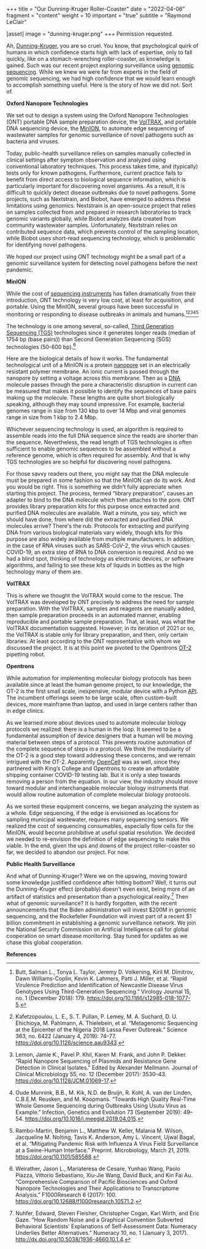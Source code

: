 +++
title = "Our Dunning-Kruger Roller-Coaster"
date = "2022-04-06"
fragment = "content"
weight = 10
important = "true"
subtitle = "Raymond LeClair"

[asset]
    image = "dunning-kruger.png"
+++
Permission requested.

Ah, [Dunning-Kruger](https://en.wikipedia.org/wiki/Dunning%E2%80%93Kruger_effect), you are so cruel. You know, that psychological quirk of humans in which confidence starts high with lack of expertise, only to fall quickly, like on a stomach-wrenching roller-coaster, as knowledge is gained. Such was our recent project exploring surveillance using [genomic sequencing](https://en.wikipedia.org/wiki/Whole_genome_sequencing). While we knew we were far from experts in the field of genomic sequencing, we had high confidence that we would learn enough to accomplish something useful. Here is the story of how we did not. Sort of.

**Oxford Nanopore Technologies**

We set out to design a system using the Oxford Nanopore Technologies (ONT) portable DNA sample preparation device, the [VolTRAX](https://nanoporetech.com/products/voltrax), and portable DNA sequencing device, the [MinION](https://nanoporetech.com/products/minion), to automate edge sequencing of wastewater samples for genomic surveillance of novel pathogens such as bacteria and viruses.


Today, public-health surveillance relies on samples manually collected in clinical settings after symptom observation and analyzed using conventional laboratory techniques. This process takes time, and (typically) tests only for known pathogens. Furthermore, current practice fails to benefit from direct access to biological sequence information, which is particularly important for discovering novel organisms. As a result, it is difficult to quickly detect disease outbreaks due to novel pathogens. Some projects, such as Nextstrain, and Biobot, have emerged to address these limitations using genomics. Nextstrain is an open-source project that relies on samples collected from and prepared in research laboratories to track genomic variants globally, while Biobot analyzes data created from community wastewater samples. Unfortunately, Nextstrain relies on contributed sequence data, which prevents control of the sampling location, while Biobot uses short-read sequencing technology, which is problematic for identifying novel pathogens.


We hoped our project using ONT technology might be a small part of a genomic surveillance system for detecting novel pathogens before the next pandemic.

**MinION**

While the cost of [sequencing instruments](https://en.wikipedia.org/wiki/DNA_sequencehttps://en.wikipedia.org/wiki/Third-generation_sequencing) has fallen dramatically from their introduction, ONT technology is very low cost, at least for acquisition, and portable. Using the MinION, several groups have been successful in monitoring or responding to disease outbreaks in animals and humans.[^1][^2][^3][^4][^5]


The technology is one among several, so-called, [Third Generation Sequencing (TGS)](https://en.wikipedia.org/wiki/Third-generation_sequencing) technologies since it generates longer reads (median of 1754 bp (base pairs)) than Second Generation Sequencing (SGS) technologies (50-600 bp).[^6]


Here are the biological details of how it works. The fundamental technological unit of a MinION is a protein [nanopore](https://nanoporetech.com/how-it-works) set in an electrically resistant polymer membrane. An ionic current is passed through the nanopore by setting a voltage across this membrane. Then as a [DNA](https://en.wikipedia.org/wiki/DNA) molecule passes through the pore a characteristic disruption in current can be measured that makes it possible to identify the sequences of base pairs making up the molecule. These lengths are quite short biologically speaking, although they may sound impressive. For example, bacterial genomes range in size from 130 kbp to over 14 Mbp and viral genomes range in size from 1 kbp to 2.4 Mbp.


Whichever sequencing technology is used, an algorithm is required to assemble reads into the full DNA sequence since the reads are shorter than the sequence. Nevertheless, the read length of TGS technologies is often sufficient to enable genomic sequences to be assembled without a reference genome, which is often required for assembly. And that is why TGS technologies are so helpful for discovering novel pathogens.


For those savvy readers out there, you might say that the DNA molecule must be prepared in some fashion so that the MinION can do its work. And you would be right. This is something we didn’t fully appreciate when starting this project. The process, termed "library preparation", causes an adapter to bind to the DNA molecule which then attaches to the pore. ONT provides library preparation kits for this purpose once extracted and purified DNA molecules are available. Wait a minute, you say, which we should have done, from where did the extracted and purified DNA molecules arrive? There's the rub. Protocols for extracting and purifying DNA from various biological materials vary widely, though kits for this purpose are also widely available from multiple manufacturers. In addition, in the case of RNA viruses such as SARS-CoV-2, the virus which causes COVID-19, an extra step of RNA to DNA conversion is required. And so we had a blind spot, thinking of technology as electronic devices, or software algorithms, and failing to see these kits of liquids in bottles as the high technology many of them are.

**VolTRAX**

This is where we thought the VolTRAX would come to the rescue.  The VolTRAX was developed by ONT precisely to address the need for sample preparation.  With the VolTRAX, samples and reagents are manually added, then sample preparation proceeds in an automated manner, enabling reproducible and portable sample preparation. That, at least, was what the VolTRAX documentation suggested. However, in its iteration of 2021 or so, the VolTRAX is stable only for library preparation, and then, only certain libraries. At least according to the ONT representative with whom we discussed the project. It is at this point we pivoted to the Opentrons [OT-2](https://opentrons.com/ot-2) pipetting robot.

**Opentrons**

While automation for implementing molecular biology protocols has been available since at least the human genome project, to our knowledge, the OT-2 is the first small scale, inexpensive, modular device with a Python [API](https://en.wikipedia.org/wiki/API). The incumbent offerings seem to be large scale, often custom-built devices, more mainframe than laptop, and used in large centers rather than in edge clinics.


As we learned more about devices used to automate molecular biology protocols we realized: there is a human in the loop. It seemed to be a fundamental assumption of device designers that a human will be moving material between steps of a protocol. This prevents routine automation of the complete sequence of steps in a protocol. We think the modularity of the OT-2 is a good step toward addressing these concerns, and we remain intrigued with the OT-2. Apparently [OpenCell](https://blog.opentrons.com/how-opencell-is-scaling-up-covid-19-testing/) was as well,  since they partnered with King’s College and Opentrons to create an affordable shipping container COVID-19 testing lab. But it is only a step towards removing a person from the equation. In our view, the industry should move toward modular and interchangeable molecular biology instruments that would allow routine automation of complete molecular biology protocols.


As we sorted these equipment concerns, we began analyzing the system as a whole. Edge sequencing, if the edge is envisioned as locations for sampling municipal wastewater, requires many sequencing sensors. We realized the cost of sequencing consumables, especially flow cells for the MinION, would become prohibitive at useful spatial resolution. We decided we needed to re-envision the definition of edge sequencing to make this viable. In the end, given the ups and downs of the project roller-coaster so far, we decided to abandon our project. For now.


**Public Health Surveillance**

And what of Dunning-Kruger? Were we on the upswing, moving toward some knowledge justified confidence after hitting bottom? Well, it turns out the Dunning-Kruger effect (probably) doesn't even exist, being more of an artifact of statistics and presentation than a psychological reality.[^7] Then what of genomic surveillance? It is hardly forgotten, with the recent announcements that the Biden administration will invest $200M in genomic sequencing, and the Rockefeller Foundation will invest part of a recent $1 billion commitment in establishing a genomic surveillance network.  We join the National Security Commission on Artificial Intelligence call for global cooperation on smart disease monitoring. Stay tuned for updates as we chase this global cooperation.

**References**

[^1]: Butt, Salman L., Tonya L. Taylor, Jeremy D. Volkening, Kiril M. Dimitrov, Dawn Williams-Coplin, Kevin K. Lahmers, Patti J. Miller, et al. “Rapid Virulence Prediction and Identification of Newcastle Disease Virus Genotypes Using Third-Generation Sequencing.” Virology Journal 15, no. 1 (December 2018): 179. https://doi.org/10.1186/s12985-018-1077-5.


[^2]: Kafetzopoulou, L. E., S. T. Pullan, P. Lemey, M. A. Suchard, D. U. Ehichioya, M. Pahlmann, A. Thielebein, et al. “Metagenomic Sequencing at the Epicenter of the Nigeria 2018 Lassa Fever Outbreak.” Science 363, no. 6422 (January 4, 2019): 74–77. https://doi.org/10.1126/science.aau9343.


[^3]: Lemon, Jamie K., Pavel P. Khil, Karen M. Frank, and John P. Dekker. “Rapid Nanopore Sequencing of Plasmids and Resistance Gene Detection in Clinical Isolates.” Edited by Alexander Mellmann. Journal of Clinical Microbiology 55, no. 12 (December 2017): 3530–43. https://doi.org/10.1128/JCM.01069-17.


[^4]: Oude Munnink, B.B., M. Kik, N.D. de Bruijn, R. Kohl, A. van der Linden, C.B.E.M. Reusken, and M. Koopmans. “Towards High Quality Real-Time Whole Genome Sequencing during Outbreaks Using Usutu Virus as Example.” Infection, Genetics and Evolution 73 (September 2019): 49–54. https://doi.org/10.1016/j.meegid.2019.04.015.


[^5]: Rambo-Martin, Benjamin L., Matthew W. Keller, Malania M. Wilson, Jacqueline M. Nolting, Tavis K. Anderson, Amy L. Vincent, Ujwal Bagal, et al. “Mitigating Pandemic Risk with Influenza A Virus Field Surveillance at a Swine-Human Interface.” Preprint. Microbiology, March 21, 2019. https://doi.org/10.1101/585588.


[^6]: Weirather, Jason L., Mariateresa de Cesare, Yunhao Wang, Paolo Piazza, Vittorio Sebastiano, Xiu-Jie Wang, David Buck, and Kin Fai Au. “Comprehensive Comparison of Pacific Biosciences and Oxford Nanopore Technologies and Their Applications to Transcriptome Analysis.” F1000Research 6 (2017): 100. https://doi.org/10.12688/f1000research.10571.2.


[^7]: Nuhfer, Edward, Steven Fleisher, Christopher Cogan, Karl Wirth, and Eric Gaze. “How Random Noise and a Graphical Convention Subverted Behavioral Scientists’ Explanations of Self-Assessment Data: Numeracy Underlies Better Alternatives.” Numeracy 10, no. 1 (January 3, 2017). http://dx.doi.org/10.5038/1936-4660.10.1.4.
